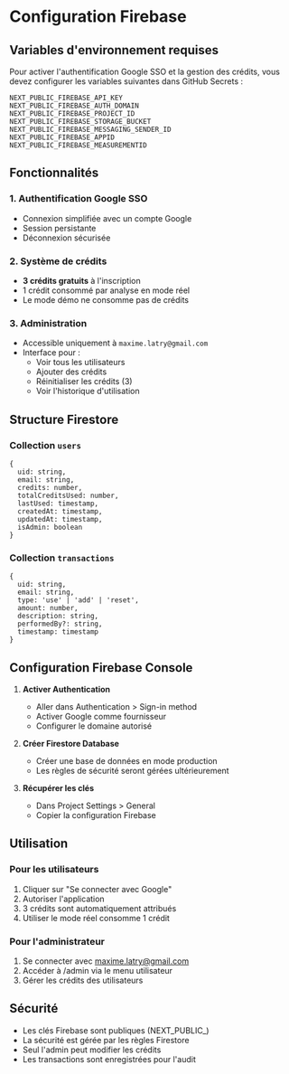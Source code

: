 # Configuration Firebase

## Variables d'environnement requises

Pour activer l'authentification Google SSO et la gestion des crédits, vous devez configurer les variables suivantes dans GitHub Secrets :

```
NEXT_PUBLIC_FIREBASE_API_KEY
NEXT_PUBLIC_FIREBASE_AUTH_DOMAIN
NEXT_PUBLIC_FIREBASE_PROJECT_ID
NEXT_PUBLIC_FIREBASE_STORAGE_BUCKET
NEXT_PUBLIC_FIREBASE_MESSAGING_SENDER_ID
NEXT_PUBLIC_FIREBASE_APPID
NEXT_PUBLIC_FIREBASE_MEASUREMENTID
```

## Fonctionnalités

### 1. Authentification Google SSO
- Connexion simplifiée avec un compte Google
- Session persistante
- Déconnexion sécurisée

### 2. Système de crédits
- **3 crédits gratuits** à l'inscription
- 1 crédit consommé par analyse en mode réel
- Le mode démo ne consomme pas de crédits

### 3. Administration
- Accessible uniquement à `maxime.latry@gmail.com`
- Interface pour :
  - Voir tous les utilisateurs
  - Ajouter des crédits
  - Réinitialiser les crédits (3)
  - Voir l'historique d'utilisation

## Structure Firestore

### Collection `users`
```
{
  uid: string,
  email: string,
  credits: number,
  totalCreditsUsed: number,
  lastUsed: timestamp,
  createdAt: timestamp,
  updatedAt: timestamp,
  isAdmin: boolean
}
```

### Collection `transactions`
```
{
  uid: string,
  email: string,
  type: 'use' | 'add' | 'reset',
  amount: number,
  description: string,
  performedBy?: string,
  timestamp: timestamp
}
```

## Configuration Firebase Console

1. **Activer Authentication**
   - Aller dans Authentication > Sign-in method
   - Activer Google comme fournisseur
   - Configurer le domaine autorisé

2. **Créer Firestore Database**
   - Créer une base de données en mode production
   - Les règles de sécurité seront gérées ultérieurement

3. **Récupérer les clés**
   - Dans Project Settings > General
   - Copier la configuration Firebase

## Utilisation

### Pour les utilisateurs
1. Cliquer sur "Se connecter avec Google"
2. Autoriser l'application
3. 3 crédits sont automatiquement attribués
4. Utiliser le mode réel consomme 1 crédit

### Pour l'administrateur
1. Se connecter avec maxime.latry@gmail.com
2. Accéder à /admin via le menu utilisateur
3. Gérer les crédits des utilisateurs

## Sécurité

- Les clés Firebase sont publiques (NEXT_PUBLIC_)
- La sécurité est gérée par les règles Firestore
- Seul l'admin peut modifier les crédits
- Les transactions sont enregistrées pour l'audit 